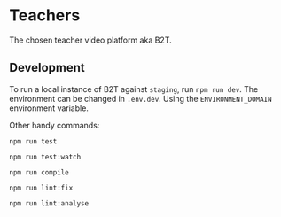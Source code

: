 # Teachers

The chosen teacher video platform aka B2T.

## Development

To run a local instance of B2T against `staging`, run `npm run dev`.
The environment can be changed in `.env.dev`. Using the `ENVIRONMENT_DOMAIN` environment variable.

Other handy commands:

```
npm run test
```

```
npm run test:watch
```

```
npm run compile
```

```
npm run lint:fix
```

```
npm run lint:analyse
```

